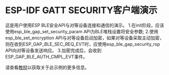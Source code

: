 ESP-IDF GATT SECURITY客户端演示
========================

这是用户使用ESP BLE安全API与对等设备连接和通信的演示。
1.在init阶段，应该使用esp_ble_gap_set_security_param API为BLE堆栈设置将安全参数;
2.使用esp_ble_set_encryption API与对等设备启动加密，如果对等设备采取主动加密，则在收到ESP_GAP_BLE_SEC_REQ_EVT时，应使用esp_ble_gap_security_rsp API向对等设备发送响应。
3.加密完成后，会收到ESP_GAP_BLE_AUTH_CMPL_EVT事件。

请查看[教程](tutorial/GATT_Security_Client_Example_Walkthrough.md)以获取关于此示例的更多信息。